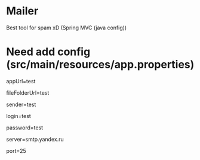 # Mailer
Best tool for spam xD (Spring MVC (java config)) 

# Need add config (src/main/resources/app.properties)
appUrl=test

fileFolderUrl=test

sender=test

login=test

password=test

server=smtp.yandex.ru

port=25
